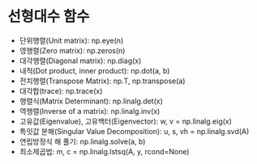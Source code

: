 # 선형대수 함수

* 단위행렬(Unit matrix): np.eye(n)
* 영행렬(Zero matrix): np.zeros(n)
* 대각행렬(Diagonal matrix): np.diag(x)
* 내적(Dot product, inner product): np.dot(a, b)
* 전치행렬(Transpose Matrix): np.T, np.transpose(a)
* 대각합(trace): np.trace(x)
* 행렬식(Matrix Determinant): np.linalg.det(x)
* 역행렬(Inverse of a matrix): np.linalg.inv(x)
* 고유값(Eigenvalue), 고유백터(Eigenvector): w, v = np.linalg.eig(x)
* 특잇값 분해(Singular Value Decomposition): u, s, vh = np.linalg.svd(A)
* 연립방정식 해 풀기: np.linalg.solve(a, b)
* 최소제곱법: m, c = np.linalg.lstsq(A, y, rcond=None)